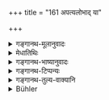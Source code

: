 +++
title = "161 अपत्यलोभाद् या"

+++

<details><summary>गङ्गानथ-मूलानुवादः</summary>

That woman, however, who from a longing for a child, disregards her husband, brings disgrace to herself in this world and falls off from her place in the other world.—(159).
</details>

<details><summary>मेधातिथिः</summary>

पुत्रो मे जायताम् इत्य् अभिलाषः । सो **ऽपत्यलोभः**, ततो हेतोर् **या भर्तारम्** **अति**क्रम्य **वर्तते** ऽन्येन संप्रयुज्येत । **सा इह** लोके **निन्दां** गर्हां प्राप्नोति स्वर्गं न प्राप्नोति ॥ ५.१५९ ॥
</details>

<details><summary>गङ्गानथ-भाष्यानुवादः</summary>

Her longing being—‘may a child be born to me’; this is the ‘*longing for a child*.’ From this cause if the woman disregards her husband and becomes wedded to smother man, she brings to herself ‘*disgrace*’—bad name—‘*in this world*’; and never reaches heaven.—(159).
</details>

<details><summary>गङ्गानथ-टिप्पन्यः</summary>

(Verse 161 of others.)

This verse is quoted in *Mitākṣarā* (on 2.127) as deprecating
*Niyoga*;—in *Parāśaramādhva* (Prāyaścitta, p. 30);—and in
*Nṛsiṃhaprasāda* (Vyavahāra, p. 38a).
</details>

<details><summary>गङ्गानथ-तुल्य-वाक्यानि</summary>

**(verses 5.154-163)  
**

See Comparative notes for [Verse
5.154].
</details>

<details><summary>Bühler</summary>

161	But a woman who from a desire to have offspring violates her duty towards her (deceased) husband, brings on herself disgrace in this world, and loses her place with her husband (in heaven).
</details>
